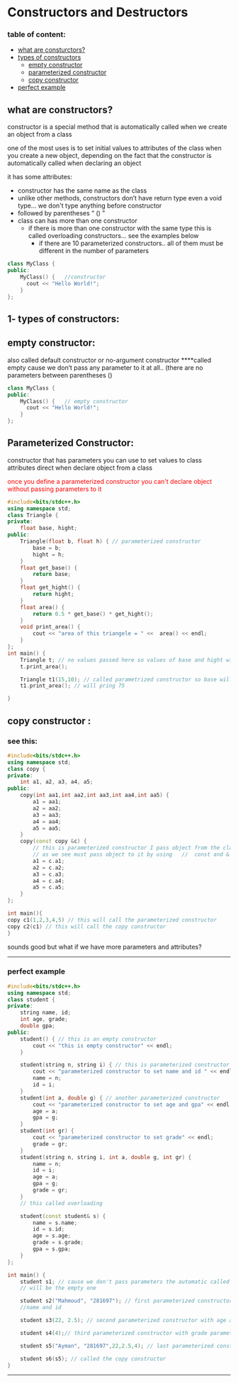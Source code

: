 # Constructors and Destructors

   ### table of content:
   - [what are consturctors?](#what-are-constructors)
   - [types of constructors](#types-of-constructors)
        - [empty constructor](#empty-constructor)
		- [parameterized constructor](#parameterized-constructor)
		- [copy constructor](#copy-constructor)
   - [perfect example](#perfect-example)

## what are constructors?

constructor is a special method that is automatically called when we create an object from a class

one of the most uses is to set initial values to attributes of the class when you create a new object, depending on the fact that the constructor is automatically called when declaring an object

it has some attributes:

- constructor has the same name as the class
- unlike other methods, constructors don’t have return type even a void type... we don't type anything before constructor
- followed by parentheses “ () ”
- class can has more than one constructor
    - if there is more than one constructor with the same type this is called overloading constructors… see the examples below
        - if there are 10 parameterized constructors.. all of them must be different in the number of parameters

```cpp
class MyClass {    
public:          
	MyClass() {   //constructor   
      cout << "Hello World!";
    }
};
```

## 1- types of constructors:

## **empty constructor:**
also called default constructor or no-argument constructor 
 ****called empty cause we don’t pass any parameter to it at all.. (there are no parameters between parentheses ()

```cpp
class MyClass {    
public:          
	MyClass() {   // empty constructor   
      cout << "Hello World!";
    }
};
```

## **Parameterized Constructor**:

constructor that has parameters you can use to set values to class attributes direct when declare object from a class

<p style="color:red;">once you define a parameterized constructor you can't declare object without passing parameters to it</p>

```cpp
#include<bits/stdc++.h>
using namespace std;
class Triangle {
private:
	float base, hight;
public:
	Triangle(float b, float h) { // parameterized constructor
		base = b;
		hight = h;
	}
	float get_base() {
		return base;
	}
	float get_hight() {
		return hight;
	}
	float area() {
		return 0.5 * get_base() * get_hight();
	}
	void print_area() {
		cout << "area of this triangele = " <<  area() << endl;
	}
};
int main() {
	Triangle t; // no values passed here so values of base and hight will be random
	t.print_area();

	Triangle t1(15,10); // called parametrized constructor so base will be 15 and hight will be 10
	t1.print_area(); // will pring 75

}
```

## **copy constructor** :

### see this:

```cpp
#include<bits/stdc++.h>
using namespace std;
class copy {
private:
	int a1, a2, a3, a4, a5;
public:
	copy(int aa1,int aa2,int aa3,int aa4,int aa5) { 
		a1 = aa1;
		a2 = aa2;
		a3 = aa3;
		a4 = aa4;
		a5 = aa5;
	}
	copy(const copy &c) { 
		// this is parameterized constructor I pass object from the class to it
		// as we see must pass object to it by using   //  const and & 
		a1 = c.a1;
		a2 = c.a2;
		a3 = c.a3;
		a4 = c.a4;
		a5 = c.a5;
	}
};

int main(){
copy c1(1,2,3,4,5) // this will call the parameterized constructor
copy c2(c1) // this will call the copy constructor
}
```

sounds good but what if we have more parameters and attributes? 

---

### perfect example

```cpp
#include<bits/stdc++.h>
using namespace std;
class student {
private:
	string name, id;
	int age, grade;
	double gpa;
public:
	student() { // this is an empty constructor
		cout << "this is empty constructor" << endl;
	}

	student(string n, string i) { // this is parameterized constructor
		cout << "parameterized constructor to set name and id " << endl;
		name = n;
		id = i;
	}
	student(int a, double g) { // another parameterized constructor
		cout << "parameterized constructor to set age and gpa" << endl;
		age = a;
		gpa = g;
	}
	student(int gr) {
		cout << "parameterized constructor to set grade" << endl;
		grade = gr;
	}
	student(string n, string i, int a, double g, int gr) {
		name = n;
		id = i;
		age = a;
		gpa = g;
		grade = gr;
	}
	// this called overloading

	student(const student& s) {
		name = s.name;
		id = s.id;
		age = s.age;
		grade = s.grade;
		gpa = s.gpa;
	}
};

int main() {
	student s1; // cause we don't pass parameters the automatic called construcotr
	// will be the empty one 

	student s2("Mahmoud", "281697"); // first parameterized constructor with parameters 
	//name and id

	student s3(22, 2.5); // second parameterized constructor with age and gpa

	student s4(4);// third parameterized constructor with grade parameter

	student s5("Ayman", "281697",22,2.5,4); // last parameterized constructor

	student s6(s5); // called the copy constructor
}
```

---